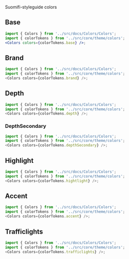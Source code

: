 Suomifi-styleguide colors

## Base

```jsx noeditor
import { Colors } from '../src/docs/Colors/Colors';
import { colorTokens } from '../src/core/theme/colors';
<Colors colors={colorTokens.base} />;
```

## Brand

```js noeditor
import { Colors } from '../src/docs/Colors/Colors';
import { colorTokens } from '../src/core/theme/colors';
<Colors colors={colorTokens.brand} />;
```

## Depth

```js noeditor
import { Colors } from '../src/docs/Colors/Colors';
import { colorTokens } from '../src/core/theme/colors';
<Colors colors={colorTokens.depth} />;
```

### DepthSecondary

```js noeditor
import { Colors } from '../src/docs/Colors/Colors';
import { colorTokens } from '../src/core/theme/colors';
<Colors colors={colorTokens.depthSecondary} />;
```

## Highlight

```js noeditor
import { Colors } from '../src/docs/Colors/Colors';
import { colorTokens } from '../src/core/theme/colors';
<Colors colors={colorTokens.hightlight} />;
```

## Accent

```js noeditor
import { Colors } from '../src/docs/Colors/Colors';
import { colorTokens } from '../src/core/theme/colors';
<Colors colors={colorTokens.accent} />;
```

## Trafficlights

```js noeditor
import { Colors } from '../src/docs/Colors/Colors';
import { colorTokens } from '../src/core/theme/colors';
<Colors colors={colorTokens.trafficlights} />;
```
